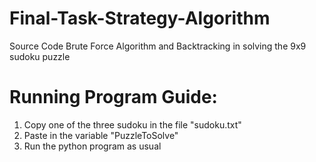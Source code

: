 # Final-Task-Strategy-Algorithm
Source Code Brute Force Algorithm and Backtracking in solving the 9x9 sudoku puzzle
# Running Program Guide:
1. Copy one of the three sudoku in the file "sudoku.txt"
2. Paste in the variable "PuzzleToSolve"
3. Run the python program as usual
